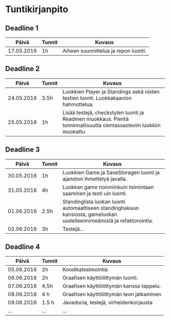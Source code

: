 
# Tuntikirjanpito

## Deadline 1
Päivä | Tunnit | Kuvaus
--------------- | ----- | ------
17.05.2016 | 1h | Aiheen suunnittelua ja repon luonti.

## Deadline 2
Päivä | Tunnit | Kuvaus
--------------- | ----- | ------
24.05.2016 | 3.5h | Luokkien Player ja Standings  sekä niiden testien luonti. Luokkakaavion hahmottelua.
25.05.2016 | 1h | Lisää testejä, checkstylen luonti ja Readmen muokkaus. Pientä toiminnallisuutta olemassaoleviin luokkiin muokattu

## Deadline 3
Päivä | Tunnit | Kuvaus
--------------- | ----- | ------
30.05.2016 | 1h | Luokkien Game ja SaveStoragen luonti ja ajanoton ihmettelyä javalla.
31.05.2016 |4h | Luokkan game noinniinkuin toimintaan saaminen ja testi uin luonti.
01.06.2016 |2.5h | Standinglista luokan luonti automaattiseen standinghakuun kansiosta, gameluokan uudelleennimeämistä ja refaktorointia.
02.06.2016 |3h | Testejä... 

## Deadline 4
Päivä | Tunnit | Kuvaus
--------------- | ----- | ------
05.06.2016 | 2h | Koodikatselmointia
06.06.2016 | 2h | Graafisen käyttöliittymän luonti.
07.06.2016 | 4,5h | Graafisen käyttöliittymän kanssa tappelu.
08.06.2016 | 4 h | Graafisen käyttöliittymän teon jatkaminen
09.06.2016 | 1.5 h | Javadocia, testejä, virheidenkorjausta
... | ... | ...


